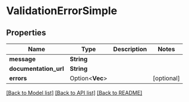 # ValidationErrorSimple

## Properties

Name | Type | Description | Notes
------------ | ------------- | ------------- | -------------
**message** | **String** |  | 
**documentation_url** | **String** |  | 
**errors** | Option<**Vec<String>**> |  | [optional]

[[Back to Model list]](../README.md#documentation-for-models) [[Back to API list]](../README.md#documentation-for-api-endpoints) [[Back to README]](../README.md)


